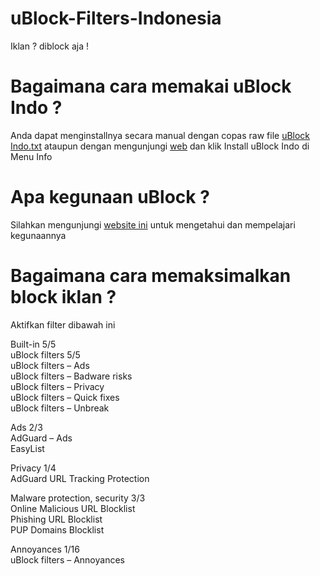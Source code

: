 # uBlock-Filters-Indonesia
Iklan ? diblock aja !

# Bagaimana cara memakai uBlock Indo ?
Anda dapat menginstallnya secara manual dengan copas raw file <a href="https://github.com/Hakame-kun/uBlock-Filters-Indonesia/raw/master/uBlock%20Indo/ubindo.txt">uBlock Indo.txt</a> ataupun dengan mengunjungi <a href="https://ublockfiltersindonesia.blogspot.com" target="_blank">web</a> dan klik Install uBlock Indo di Menu Info

# Apa kegunaan uBlock ?
Silahkan mengunjungi <a href="https://ublockfiltersindonesia.blogspot.com/2018/04/ubindo.html" target="_blank">website ini</a> untuk mengetahui dan mempelajari kegunaannya

# Bagaimana cara memaksimalkan block iklan ?
Aktifkan filter dibawah ini

Built-in 5/5<br>
uBlock filters 5/5<br>
uBlock filters – Ads<br>
uBlock filters – Badware risks<br>
uBlock filters – Privacy<br>
uBlock filters – Quick fixes<br>
uBlock filters – Unbreak

Ads 2/3<br>
AdGuard – Ads<br>
EasyList

Privacy 1/4<br>
AdGuard URL Tracking Protection

Malware protection, security 3/3<br>
Online Malicious URL Blocklist<br>
Phishing URL Blocklist<br>
PUP Domains Blocklist

Annoyances 1/16<br>
uBlock filters – Annoyances
